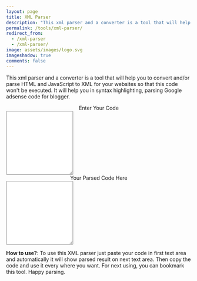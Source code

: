```yaml
---
layout: page
title: XML Parser
description: "This xml parser and a converter is a tool that will help you to convert and/or parse html and javascript to xml."
permalink: /tools/xml-parser/
redirect_from:
  - /xml-parser
  - /xml-parser/
image: assets/images/logo.svg
imageshadow: true
comments: false
---
```


This xml parser and a converter is a tool that will help you to convert and/or parse HTML and JavaScript to XML for your websites so that this code won't be executed. It will help you in syntax highlighting, parsing Google adsense code for blogger.    

<div class="form-group row">
<div class="col-md-6">
<div class="form-control" style="text-align: center;">Enter Your Code</div>
<textarea class="form-control" onchange="sysa_parsed(this)" onkeyup="sysa_parsed(this)" style="height: 13em;"></textarea>
<div align="center">
</div>
<div style="text-align: center;">Your Parsed Code Here</div>
<textarea class="form-control" id="dst" onclick="this.select()" onfocus="this.select()" readonly="readonly" style="height: 13em;"></textarea>

**How to use?**: To use this XML parser just paste your code in first text area and automatically it will show parsed result on next text area. Then copy the code and use it every where you want. For next using, you can bookmark this tool. Happy parsing.  

<style type="text/css">
    height: 16em;
    width: 100%;}
</style>
<script type="text/javascript">
function $(id){ return document.getElementById(id) } var char2entity = { "'" : '&#39;', '"' : '&quot;',  '<' : '&lt;', '>' : '&gt;',  '&#038;' : '&amp;'}; function encode_entities(str) {   var rv = '';  for (var i = 0; i < str.length; i++) {    var ch = str.charAt(i);    rv += char2entity[ch] || ch;  }   return rv;} function sysa_parsed(e){  $('dst').value = encode_entities(e.value)}
</script>
